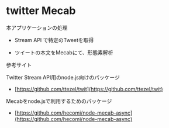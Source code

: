 twitter Mecab
==============

本アプリケーションの処理

- Stream API で特定のTweetを取得

- ツイートの本文をMecabにて、形態素解析
 

参考サイト

Twitter Stream API用のnode.js向けのパッケージ

- [https://github.com/ttezel/twit](https://github.com/ttezel/twit)

Mecabをnode.jsで利用するためのパッケージ

 - [https://github.com/hecomi/node-mecab-async](https://github.com/hecomi/node-mecab-async)